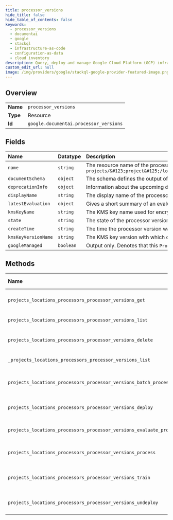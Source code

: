 ```yaml
---
title: processor_versions
hide_title: false
hide_table_of_contents: false
keywords:
  - processor_versions
  - documentai
  - google    
  - stackql
  - infrastructure-as-code
  - configuration-as-data
  - cloud inventory
description: Query, deploy and manage Google Cloud Platform (GCP) infrastructure and resources using SQL
custom_edit_url: null
image: /img/providers/google/stackql-google-provider-featured-image.png
---
```

  
    

## Overview
<table><tbody>
<tr><td><b>Name</b></td><td><code>processor_versions</code></td></tr>
<tr><td><b>Type</b></td><td>Resource</td></tr>
<tr><td><b>Id</b></td><td><code>google.documentai.processor_versions</code></td></tr>
</tbody></table>

## Fields
| Name | Datatype | Description |
|:-----|:---------|:------------|
| `name` | `string` | The resource name of the processor version. Format: `projects/&#123;project&#125;/locations/&#123;location&#125;/processors/&#123;processor&#125;/processorVersions/&#123;processor_version&#125;` |
| `documentSchema` | `object` | The schema defines the output of the processed document by a processor. |
| `deprecationInfo` | `object` | Information about the upcoming deprecation of this processor version. |
| `displayName` | `string` | The display name of the processor version. |
| `latestEvaluation` | `object` | Gives a short summary of an evaluation, and links to the evaluation itself. |
| `kmsKeyName` | `string` | The KMS key name used for encryption. |
| `state` | `string` | The state of the processor version. |
| `createTime` | `string` | The time the processor version was created. |
| `kmsKeyVersionName` | `string` | The KMS key version with which data is encrypted. |
| `googleManaged` | `boolean` | Output only. Denotes that this `ProcessorVersion` is managed by Google. |
## Methods
| Name | Accessible by | Required Params | Description |
|:-----|:--------------|:----------------|:------------|
| `projects_locations_processors_processor_versions_get` | `SELECT` | `locationsId, processorVersionsId, processorsId, projectsId` | Gets a processor version detail. |
| `projects_locations_processors_processor_versions_list` | `SELECT` | `locationsId, processorsId, projectsId` | Lists all versions of a processor. |
| `projects_locations_processors_processor_versions_delete` | `DELETE` | `locationsId, processorVersionsId, processorsId, projectsId` | Deletes the processor version, all artifacts under the processor version will be deleted. |
| `_projects_locations_processors_processor_versions_list` | `EXEC` | `locationsId, processorsId, projectsId` | Lists all versions of a processor. |
| `projects_locations_processors_processor_versions_batch_process` | `EXEC` | `locationsId, processorVersionsId, processorsId, projectsId` | LRO endpoint to batch process many documents. The output is written to Cloud Storage as JSON in the [Document] format. |
| `projects_locations_processors_processor_versions_deploy` | `EXEC` | `locationsId, processorVersionsId, processorsId, projectsId` | Deploys the processor version. |
| `projects_locations_processors_processor_versions_evaluate_processor_version` | `EXEC` | `locationsId, processorVersionsId, processorsId, projectsId` | Evaluates a ProcessorVersion against annotated documents, producing an Evaluation. |
| `projects_locations_processors_processor_versions_process` | `EXEC` | `locationsId, processorVersionsId, processorsId, projectsId` | Processes a single document. |
| `projects_locations_processors_processor_versions_train` | `EXEC` | `locationsId, processorsId, projectsId` | Trains a new processor version. Operation metadata is returned as TrainProcessorVersionMetadata. |
| `projects_locations_processors_processor_versions_undeploy` | `EXEC` | `locationsId, processorVersionsId, processorsId, projectsId` | Undeploys the processor version. |
